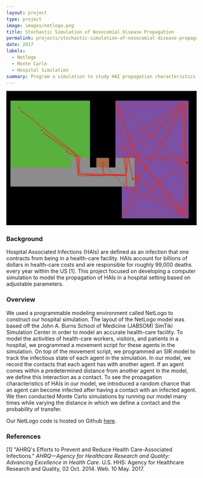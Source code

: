 ```yaml
---
layout: project
type: project
image: images/netlogo.png
title: Stochastic Simulation of Nosocomial Disease Propagation
permalink: projects/stochastic-simulation-of-nosocomial-disease-propagation
date: 2017
labels:
  - Netlogo
  - Monte Carlo
  - Hospital Simulation
summary: Program a simulation to study HAI propagation characteristics
---
```


<div class="ui medium rounded images">
  <img class="ui image" src="../images/nlogo-simulation.jpg">
</div>

### Background
Hospital Associated Infections (HAIs) are defined as an infection that one contracts from being in a health-care facility.  HAIs account for billions of dollars in health-care costs and are responsible for roughly 99,000 deaths every year within the US [1].  This project focused on developing a computer simulation to model the propagation of HAIs in a hospital setting based on adjustable parameters.

### Overview
We used a programmable modeling environment called NetLogo to construct our hospital simulation.  The layout of the NetLogo model was based off the John A. Burns School of Medicine (JABSOM) SimTiki Simulation Center in order to model an accurate health-care facility.  To model the activities of health-care workers, visitors, and patients in a hospital, we programmed a movement script for these agents in the simulation.  On top of the movement script, we programmed an SIR model to track the infectious state of each agent in the simulation.  In our model, we record the contacts that each agent has with another agent.  If an agent comes within a predetermined distance from another agent in the model, we define this interaction as a contact.  To see the propagation characteristics of HAIs in our model, we introduced a random chance that an agent can become infected after having a contact with an infected agent.  We then conducted Monte Carlo simulations by running our model many times while varying the distance in which we define a contact and the probability of transfer.

Our NetLogo code is hosted on Github <a href="https://github.com/cfrifel/ee496-senior-project">here</a>.


### References
[1] "AHRQ's Efforts to Prevent and Reduce Health Care-Associated Infections." *AHRQ—Agency for Healthcare Research and Quality: Advancing Excellence in Health Care.* U.S. HHS:
Agency for Healthcare Research and Quality, 02 Oct. 2014. Web. 10 May. 2017.